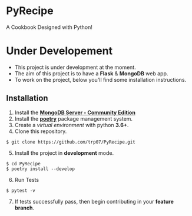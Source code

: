 # PyRecipe
A Cookbook Designed with Python!

# Under Developement
- This project is under development at the moment.
- The aim of this project is to have a **Flask** & **MongoDB** web app.
- To work on the project, below you'll find some installation instructions.

## Installation
1.  Install the [**MongoDB Server - Community Edition**](https://www.mongodb.com/download-center/community)
2.  Install the [**poetry**](https://github.com/sdispater/poetry/) package management system.
3.  Create a _virtual environment_ with python **3.6+**.
4.  Clone this repository.
```shell
$ git clone https://github.com/trp07/PyRecipe.git
```
5.  Install the project in **development** mode.
```shell
$ cd PyRecipe
$ poetry install --develop
```
6.  Run Tests
```shell
$ pytest -v
```
7.  If tests successfully pass, then begin contributing in your **feature branch**.
